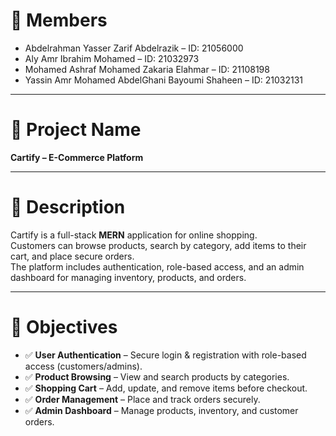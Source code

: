 # 👥 Members
- Abdelrahman Yasser Zarif Abdelrazik
 – ID: 21056000
- Aly Amr Ibrahim Mohamed – ID: 21032973
- Mohamed Ashraf Mohamed Zakaria Elahmar – ID: 21108198
- Yassin Amr Mohamed AbdelGhani Bayoumi Shaheen – ID: 21032131

---

# 🛒 Project Name
**Cartify – E-Commerce Platform**  

---

# 📖 Description
Cartify is a full-stack **MERN** application for online shopping.  
Customers can browse products, search by category, add items to their cart, and place secure orders.  
The platform includes authentication, role-based access, and an admin dashboard for managing inventory, products, and orders.  

---

# 🎯 Objectives
- ✅ **User Authentication** – Secure login & registration with role-based access (customers/admins).  
- ✅ **Product Browsing** – View and search products by categories.  
- ✅ **Shopping Cart** – Add, update, and remove items before checkout.  
- ✅ **Order Management** – Place and track orders securely.  
- ✅ **Admin Dashboard** – Manage products, inventory, and customer orders.  
